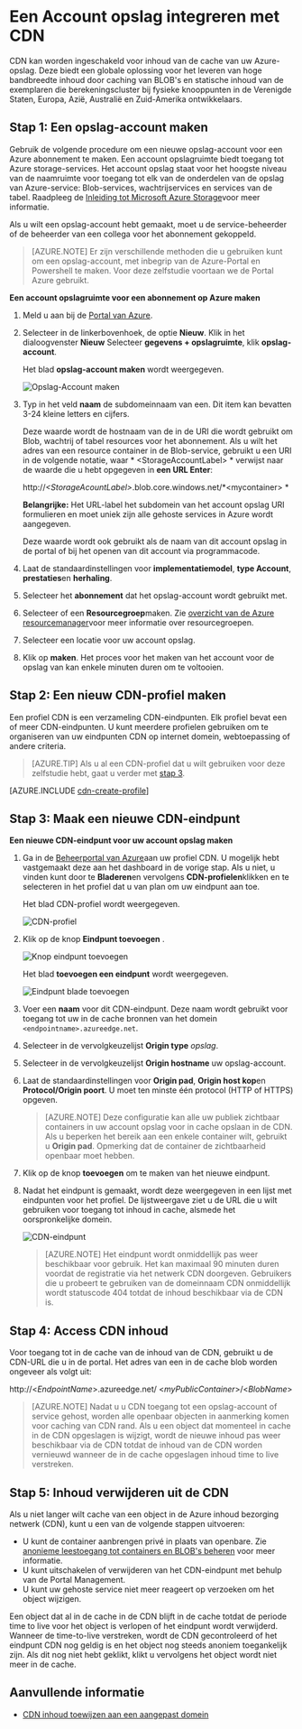 <properties
    pageTitle="Een Account opslag integreren met CDN | Microsoft Azure"
    description="Informatie over het gebruik van de Azure inhoud bezorging netwerk (CDN) voor het leveren van hoge bandbreedte inhoud door caching van BLOB's uit de opslag van Azure."
    services="cdn"
    documentationCenter=""
    authors="camsoper"
    manager="erikre"
    editor=""/>

<tags
    ms.service="cdn"
    ms.workload="tbd"
    ms.tgt_pltfrm="na"
    ms.devlang="na"
    ms.topic="article"
    ms.date="07/28/2016"
    ms.author="casoper"/>


# <a name="integrate-a-storage-account-with-cdn"></a>Een Account opslag integreren met CDN

CDN kan worden ingeschakeld voor inhoud van de cache van uw Azure-opslag. Deze biedt een globale oplossing voor het leveren van hoge bandbreedte inhoud door caching van BLOB's en statische inhoud van de exemplaren die berekeningscluster bij fysieke knooppunten in de Verenigde Staten, Europa, Azië, Australië en Zuid-Amerika ontwikkelaars.


## <a name="step-1-create-a-storage-account"></a>Stap 1: Een opslag-account maken

Gebruik de volgende procedure om een nieuwe opslag-account voor een Azure abonnement te maken. Een account opslagruimte biedt toegang tot Azure storage-services. Het account opslag staat voor het hoogste niveau van de naamruimte voor toegang tot elk van de onderdelen van de opslag van Azure-service: Blob-services, wachtrijservices en services van de tabel. Raadpleeg de [Inleiding tot Microsoft Azure Storage](../storage/storage-introduction.md)voor meer informatie.

Als u wilt een opslag-account hebt gemaakt, moet u de service-beheerder of de beheerder van een collega voor het abonnement gekoppeld.

> [AZURE.NOTE] Er zijn verschillende methoden die u gebruiken kunt om een opslag-account, met inbegrip van de Azure-Portal en Powershell te maken.  Voor deze zelfstudie voortaan we de Portal Azure gebruikt.  

**Een account opslagruimte voor een abonnement op Azure maken**

1.  Meld u aan bij de [Portal van Azure](https://portal.azure.com).
2.  Selecteer in de linkerbovenhoek, de optie **Nieuw**. Klik in het dialoogvenster **Nieuw** Selecteer **gegevens + opslagruimte**, klik **opslag-account**.

    Het blad **opslag-account maken** wordt weergegeven.

    ![Opslag-Account maken][create-new-storage-account]

4. Typ in het veld **naam** de subdomeinnaam van een. Dit item kan bevatten 3-24 kleine letters en cijfers.

    Deze waarde wordt de hostnaam van de in de URI die wordt gebruikt om Blob, wachtrij of tabel resources voor het abonnement. Als u wilt het adres van een resource container in de Blob-service, gebruikt u een URI in de volgende notatie, waar * &lt;StorageAccountLabel&gt; * verwijst naar de waarde die u hebt opgegeven in **een URL Enter**:

    http://*&lt;StorageAcountLabel&gt;*.blob.core.windows.net/*&lt;mycontainer&gt; *

    **Belangrijke:** Het URL-label het subdomein van het account opslag URI formulieren en moet uniek zijn alle gehoste services in Azure wordt aangegeven.

    Deze waarde wordt ook gebruikt als de naam van dit account opslag in de portal of bij het openen van dit account via programmacode.

5. Laat de standaardinstellingen voor **implementatiemodel**, **type Account**, **prestaties**en **herhaling**. 

6. Selecteer het **abonnement** dat het opslag-account wordt gebruikt met.

7. Selecteer of een **Resourcegroep**maken.  Zie [overzicht van de Azure resourcemanager](azure-resource-manager/resource-group-overview.md#resource-groups)voor meer informatie over resourcegroepen.

8. Selecteer een locatie voor uw account opslag.

8. Klik op **maken**. Het proces voor het maken van het account voor de opslag van kan enkele minuten duren om te voltooien.


## <a name="step-2-create-a-new-cdn-profile"></a>Stap 2: Een nieuw CDN-profiel maken

Een profiel CDN is een verzameling CDN-eindpunten.  Elk profiel bevat een of meer CDN-eindpunten.  U kunt meerdere profielen gebruiken om te organiseren van uw eindpunten CDN op internet domein, webtoepassing of andere criteria.

> [AZURE.TIP] Als u al een CDN-profiel dat u wilt gebruiken voor deze zelfstudie hebt, gaat u verder met [stap 3](#step-3-create-a-new-cdn-endpoint).

[AZURE.INCLUDE [cdn-create-profile](../../includes/cdn-create-profile.md)]

## <a name="step-3-create-a-new-cdn-endpoint"></a>Stap 3: Maak een nieuwe CDN-eindpunt

**Een nieuwe CDN-eindpunt voor uw account opslag maken**

1. Ga in de [Beheerportal van Azure](https://portal.azure.com)aan uw profiel CDN.  U mogelijk hebt vastgemaakt deze aan het dashboard in de vorige stap.  Als u niet, u vinden kunt door te **Bladeren**en vervolgens **CDN-profielen**klikken en te selecteren in het profiel dat u van plan om uw eindpunt aan toe.

    Het blad CDN-profiel wordt weergegeven.

    ![CDN-profiel][cdn-profile-settings]

2. Klik op de knop **Eindpunt toevoegen** .

    ![Knop eindpunt toevoegen][cdn-new-endpoint-button]

    Het blad **toevoegen een eindpunt** wordt weergegeven.

    ![Eindpunt blade toevoegen][cdn-add-endpoint]

3. Voer een **naam** voor dit CDN-eindpunt.  Deze naam wordt gebruikt voor toegang tot uw in de cache bronnen van het domein `<endpointname>.azureedge.net`.

4. Selecteer in de vervolgkeuzelijst **Origin type** *opslag*.  

5. Selecteer in de vervolgkeuzelijst **Origin hostname** uw opslag-account.

6. Laat de standaardinstellingen voor **Origin pad**, **Origin host kop**en **Protocol/Origin poort**.  U moet ten minste één protocol (HTTP of HTTPS) opgeven.

    > [AZURE.NOTE] Deze configuratie kan alle uw publiek zichtbaar containers in uw account opslag voor in cache opslaan in de CDN.  Als u beperken het bereik aan een enkele container wilt, gebruikt u **Origin pad**.  Opmerking dat de container de zichtbaarheid openbaar moet hebben.

7. Klik op de knop **toevoegen** om te maken van het nieuwe eindpunt.

8. Nadat het eindpunt is gemaakt, wordt deze weergegeven in een lijst met eindpunten voor het profiel. De lijstweergave ziet u de URL die u wilt gebruiken voor toegang tot inhoud in cache, alsmede het oorspronkelijke domein.

    ![CDN-eindpunt][cdn-endpoint-success]

    > [AZURE.NOTE] Het eindpunt wordt onmiddellijk pas weer beschikbaar voor gebruik.  Het kan maximaal 90 minuten duren voordat de registratie via het netwerk CDN doorgeven. Gebruikers die u probeert te gebruiken van de domeinnaam CDN onmiddellijk wordt statuscode 404 totdat de inhoud beschikbaar via de CDN is.


## <a name="step-4-access-cdn-content"></a>Stap 4: Access CDN inhoud

Voor toegang tot in de cache van de inhoud van de CDN, gebruikt u de CDN-URL die u in de portal. Het adres van een in de cache blob worden ongeveer als volgt uit:

http://<*EndpointName*\>.azureedge.net/ <*myPublicContainer*\>/<*BlobName*\>

> [AZURE.NOTE] Nadat u u CDN toegang tot een opslag-account of service gehost, worden alle openbaar objecten in aanmerking komen voor caching van CDN rand. Als u een object dat momenteel in cache in de CDN opgeslagen is wijzigt, wordt de nieuwe inhoud pas weer beschikbaar via de CDN totdat de inhoud van de CDN worden vernieuwd wanneer de in de cache opgeslagen inhoud time to live verstreken.

## <a name="step-5-remove-content-from-the-cdn"></a>Stap 5: Inhoud verwijderen uit de CDN

Als u niet langer wilt cache van een object in de Azure inhoud bezorging netwerk (CDN), kunt u een van de volgende stappen uitvoeren:

-   U kunt de container aanbrengen privé in plaats van openbare. Zie [anonieme leestoegang tot containers en BLOB's beheren](../storage/storage-manage-access-to-resources.md) voor meer informatie.
-   U kunt uitschakelen of verwijderen van het CDN-eindpunt met behulp van de Portal Management.
-   U kunt uw gehoste service niet meer reageert op verzoeken om het object wijzigen.

Een object dat al in de cache in de CDN blijft in de cache totdat de periode time to live voor het object is verlopen of het eindpunt wordt verwijderd. Wanneer de time-to-live verstreken, wordt de CDN gecontroleerd of het eindpunt CDN nog geldig is en het object nog steeds anoniem toegankelijk zijn. Als dit nog niet hebt geklikt, klikt u vervolgens het object wordt niet meer in de cache.


## <a name="additional-resources"></a>Aanvullende informatie

-   [CDN inhoud toewijzen aan een aangepast domein](cdn-map-content-to-custom-domain.md)

[create-new-storage-account]: ./media/cdn-create-a-storage-account-with-cdn/CDN_CreateNewStorageAcct.png

[cdn-profile-settings]: ./media/cdn-create-a-storage-account-with-cdn/cdn-profile-settings.png
[cdn-new-endpoint-button]: ./media/cdn-create-a-storage-account-with-cdn/cdn-new-endpoint-button.png
[cdn-add-endpoint]: ./media/cdn-create-a-storage-account-with-cdn/cdn-add-endpoint.png
[cdn-endpoint-success]: ./media/cdn-create-a-storage-account-with-cdn/cdn-endpoint-success.png
